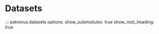# Datasets

::: patronus.datasets
    options:
        show_submodules: true
        show_root_heading: true
